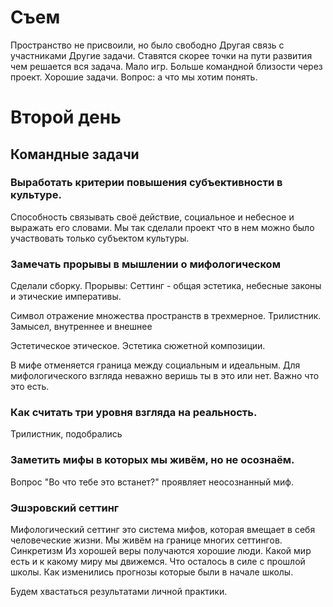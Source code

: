 # Съем 
Пространство не присвоили, но было свободно 
Другая связь с участниками 
Другие задачи. Ставятся скорее точки на пути развития чем решается вся задача.
Мало игр. Больше командной близости через проект.
Хорошие задачи. Вопрос: а что мы хотим понять.

# Второй день 
## Командные задачи 
### Выработать критерии повышения субъективности в культуре. 
Способность связывать своё действие, социальное и небесное и выражать его словами.
Мы так сделали проект что в нем можно было участвовать только субъектом культуры.
### Замечать прорывы в мышлении о мифологическом
Сделали сборку.
Прорывы:
Сеттинг - общая эстетика, небесные законы и этические императивы.

Символ отражение множества пространств в трехмерное. Трилистник. Замысел, внутреннее и внешнее

Эстетическое этическое. Эстетика сюжетной композиции.

В мифе отменяется граница между социальным и идеальным. Для мифологического взгляда неважно веришь ты в это или нет. Важно что это есть.

### Как считать три уровня взгляда на реальность.
Трилистник, подобрались

### Заметить мифы в которых мы живём, но не осознаём.
Вопрос "Во что тебе это встанет?" проявляет неосознанный миф.

### Эшэровский сеттинг 
Мифологический сеттинг это система мифов, которая вмещает в себя человеческие жизни.
Мы живём на границе многих сеттингов.
Синкретизм 
Из хорошей веры получаются хорошие люди.
Какой мир есть и к какому миру мы движемся.
Что осталось в силе с прошлой школы.
Как изменились прогнозы которые были в начале школы.

Будем хвастаться результатами личной практики.